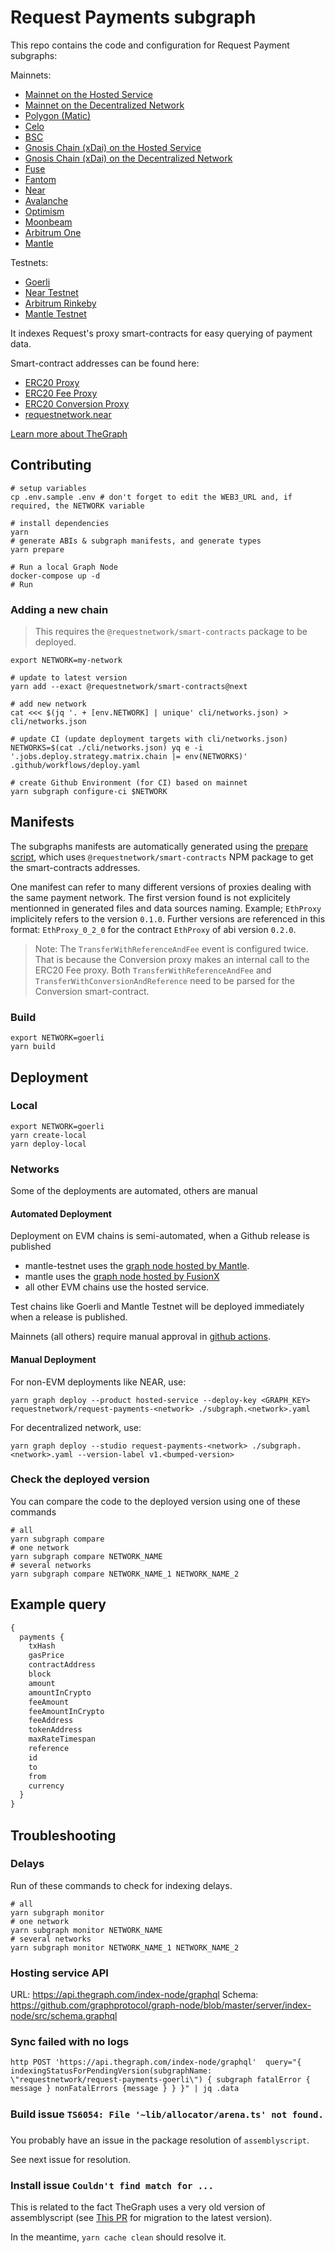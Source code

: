 # Request Payments subgraph

This repo contains the code and configuration for Request Payment subgraphs:

Mainnets:
- [Mainnet on the Hosted Service](https://thegraph.com/hosted-service/subgraph/requestnetwork/request-payments-mainnet)
- [Mainnet on the Decentralized Network](https://thegraph.com/explorer/subgraphs/4cuRFnNSqAme2pVuBckSVQogQPXR8Wqw72AEC6TShLkc?view=Overview&chain=mainnet)
- [Polygon (Matic)](https://thegraph.com/explorer/subgraph/requestnetwork/request-payments-matic)
- [Celo](https://thegraph.com/explorer/subgraph/requestnetwork/request-payments-celo)
- [BSC](https://thegraph.com/hosted-service/subgraph/requestnetwork/request-payments-bsc)
- [Gnosis Chain (xDai) on the Hosted Service](https://thegraph.com/hosted-service/subgraph/requestnetwork/request-payments-xdai)
- [Gnosis Chain (xDai) on the Decentralized Network](https://thegraph.com/explorer/subgraphs/KYY6Q6KTcqVpTXMgTyEQJEyYk7wex8BM6twbLzhCXjT?view=Overview&chain=mainnet)
- [Fuse](https://thegraph.com/hosted-service/subgraph/requestnetwork/request-payments-fuse)
- [Fantom](https://thegraph.com/hosted-service/subgraph/requestnetwork/request-payments-fantom)
- [Near](https://thegraph.com/hosted-service/subgraph/requestnetwork/request-payments-near)
- [Avalanche](https://thegraph.com/hosted-service/subgraph/requestnetwork/request-payments-avalanche)
- [Optimism](https://thegraph.com/hosted-service/subgraph/requestnetwork/request-payments-optimism)
- [Moonbeam](https://thegraph.com/hosted-service/subgraph/requestnetwork/request-payments-moonbeam)
- [Arbitrum One](https://thegraph.com/hosted-service/subgraph/requestnetwork/request-payments-arbitrum-one)
- [Mantle](https://graph.fusionx.finance/subgraphs/name/request-payments-mantle)

Testnets:
- [Goerli](https://thegraph.com/explorer/subgraph/requestnetwork/request-payments-goerli)
- [Near Testnet](https://thegraph.com/hosted-service/subgraph/requestnetwork/request-payments-near-testnet)
- [Arbitrum Rinkeby](https://thegraph.com/hosted-service/subgraph/requestnetwork/request-payments-arbitrum-rinkeby)
- [Mantle Testnet](https://graph.testnet.mantle.xyz/subgraphs/name/request-payments-mantle-testnet)

It indexes Request's proxy smart-contracts for easy querying of payment data.

Smart-contract addresses can be found here:

- [ERC20 Proxy](https://github.com/RequestNetwork/requestNetwork/blob/master/packages/smart-contracts/src/lib/artifacts/ERC20Proxy/index.ts)
- [ERC20 Fee Proxy](https://github.com/RequestNetwork/requestNetwork/blob/master/packages/smart-contracts/src/lib/artifacts/ERC20FeeProxy/index.ts)
- [ERC20 Conversion Proxy](https://github.com/RequestNetwork/requestNetwork/blob/master/packages/smart-contracts/src/lib/artifacts/Erc20ConversionProxy/index.ts)
- [requestnetwork.near](https://github.com/RequestNetwork/requestNetwork/blob/master/packages/payment-detection/src/near-detector.ts)

[Learn more about TheGraph](https://thegraph.com/)

## Contributing

```
# setup variables
cp .env.sample .env # don't forget to edit the WEB3_URL and, if required, the NETWORK variable

# install dependencies
yarn
# generate ABIs & subgraph manifests, and generate types
yarn prepare

# Run a local Graph Node
docker-compose up -d
# Run
```

### Adding a new chain

> This requires the `@requestnetwork/smart-contracts` package to be deployed.

```
export NETWORK=my-network

# update to latest version
yarn add --exact @requestnetwork/smart-contracts@next

# add new network
cat <<< $(jq '. + [env.NETWORK] | unique' cli/networks.json) > cli/networks.json

# update CI (update deployment targets with cli/networks.json)
NETWORKS=$(cat ./cli/networks.json) yq e -i '.jobs.deploy.strategy.matrix.chain |= env(NETWORKS)' .github/workflows/deploy.yaml

# create Github Environment (for CI) based on mainnet
yarn subgraph configure-ci $NETWORK
```

## Manifests

The subgraphs manifests are automatically generated using the [prepare script](./scripts/prepare.ts), which uses `@requestnetwork/smart-contracts` NPM package to get the smart-contracts addresses.

One manifest can refer to many different versions of proxies dealing with the same payment network. The first version found is not explicitely mentionned in generated files and data sources naming. Example; `EthProxy` implicitely refers to the version `0.1.0`. Further versions are referenced in this format: `EthProxy_0_2_0` for the contract `EthProxy` of abi version `0.2.0`.

> Note: The `TransferWithReferenceAndFee` event is configured twice. That is because the Conversion proxy makes an internal call to the ERC20 Fee proxy. Both `TransferWithReferenceAndFee` and `TransferWithConversionAndReference` need to be parsed for the Conversion smart-contract.

### Build

```
export NETWORK=goerli
yarn build
```

## Deployment

### Local

```
export NETWORK=goerli
yarn create-local
yarn deploy-local
```

### Networks

Some of the deployments are automated, others are manual
#### Automated Deployment
Deployment on EVM chains is semi-automated, when a Github release is published

* mantle-testnet uses the [graph node hosted by Mantle](https://docs.mantle.xyz/network/for-devs/resources-and-tooling/graph-endpoints).
* mantle uses the [graph node hosted by FusionX](https://graph.fusionx.finance)
* all other EVM chains use the hosted service.

Test chains like Goerli and Mantle Testnet will be deployed immediately when a release is published.

Mainnets (all others) require manual approval in [github actions](https://github.com/RequestNetwork/payments-subgraph/actions).

#### Manual Deployment

For non-EVM deployments like NEAR, use:

```
yarn graph deploy --product hosted-service --deploy-key <GRAPH_KEY> requestnetwork/request-payments-<network> ./subgraph.<network>.yaml
```

For decentralized network, use:
```
yarn graph deploy --studio request-payments-<network> ./subgraph.<network>.yaml --version-label v1.<bumped-version>
```

### Check the deployed version

You can compare the code to the deployed version using one of these commands

```
# all
yarn subgraph compare
# one network
yarn subgraph compare NETWORK_NAME
# several networks
yarn subgraph compare NETWORK_NAME_1 NETWORK_NAME_2
```

## Example query

```graphql
{
  payments {
    txHash
    gasPrice
    contractAddress
    block
    amount
    amountInCrypto
    feeAmount
    feeAmountInCrypto
    feeAddress
    tokenAddress
    maxRateTimespan
    reference
    id
    to
    from
    currency
  }
}
```

## Troubleshooting

### Delays

Run of these commands to check for indexing delays.

```
# all
yarn subgraph monitor
# one network
yarn subgraph monitor NETWORK_NAME
# several networks
yarn subgraph monitor NETWORK_NAME_1 NETWORK_NAME_2
```

### Hosting service API

URL: https://api.thegraph.com/index-node/graphql
Schema: https://github.com/graphprotocol/graph-node/blob/master/server/index-node/src/schema.graphql

### Sync failed with no logs

```
http POST 'https://api.thegraph.com/index-node/graphql'  query="{ indexingStatusForPendingVersion(subgraphName: \"requestnetwork/request-payments-goerli\") { subgraph fatalError { message } nonFatalErrors {message } } }" | jq .data
```

### Build issue `TS6054: File '~lib/allocator/arena.ts' not found.`

You probably have an issue in the package resolution of `assemblyscript`.

See next issue for resolution.

### Install issue `Couldn't find match for ...`

This is related to the fact TheGraph uses a very old version of assemblyscript (see [This PR](https://github.com/graphprotocol/graph-ts/pull/185/files) for migration to the latest version).

In the meantime, `yarn cache clean` should resolve it.
